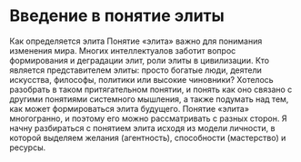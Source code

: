 # Введение в понятие элиты

Как определяется элита
Понятие «элита» важно для понимания изменения мира. Многих интеллектуалов заботит вопрос формирования и деградации элит, роли элиты в цивилизации. Кто является представителем элиты: просто богатые люди, деятели искусства, философы, политики или высокие чиновники?
Хотелось разобрать в таком притягательном понятии, и понять как оно связано с другими понятиями системного мышления, а также подумать над тем, как может формироваться элита будущего. Понятие «элита» многогранно, и поэтому его можно рассматривать с разных сторон. Я начну разбираться с понятием элита исходя из модели личности, в которой выделяем желания (агентность), способности (мастерство) и ресурсы.
